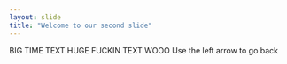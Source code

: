 ```yaml
---
layout: slide
title: "Welcome to our second slide"
---
```

BIG TIME TEXT
HUGE FUCKIN TEXT
WOOO
Use the left arrow to go back
